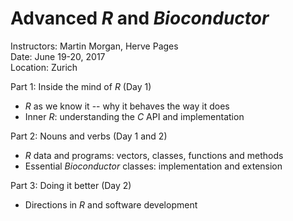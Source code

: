 # Advanced _R_ and _Bioconductor_

Instructors: Martin Morgan, Herve Pages<br />
Date: June 19-20, 2017<br />
Location: Zurich

Part 1: Inside the mind of _R_ (Day 1)

- _R_ as we know it -- why it behaves the way it does
- Inner _R_: understanding the _C_ API and implementation

Part 2: Nouns and verbs (Day 1 and 2)

- _R_ data and programs: vectors, classes, functions and methods
- Essential _Bioconductor_ classes: implementation and extension

Part 3: Doing it better (Day 2)

- Directions in _R_ and software development
